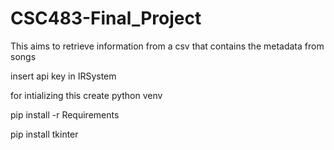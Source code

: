 # CSC483-Final_Project
This aims to retrieve information from a csv that contains the metadata from songs


insert api key in IRSystem


for intializing this create python venv

pip install -r Requirements

pip install tkinter
